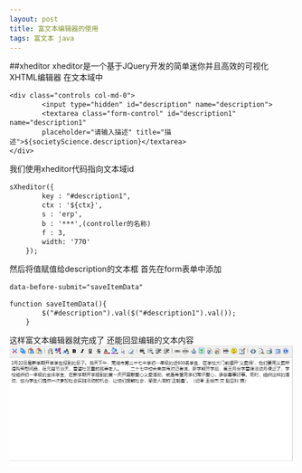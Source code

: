 ```yaml
---
layout: post
title: 富文本编辑器的使用
tags: 富文本 java
---
```

##xheditor
    xheditor是一个基于JQuery开发的简单迷你并且高效的可视化XHTML编辑器
在文本域中
```
<div class="controls col-md-0">
		<input type="hidden" id="description" name="description">
		<textarea class="form-control" id="description1" name="description1"
		placeholder="请输入描述" title="描述">${societyScience.description}</textarea>
</div>
```
我们使用xheditor代码指向文本域id
```
sXheditor({
		key : "#description1",
		ctx : '${ctx}',
		s : 'erp',
		b : '***',(controller的名称)
		f : 3,
		width: '770'
	});
```
然后将值赋值给description的文本框
首先在form表单中添加 
```
data-before-submit="saveItemData"
```
```
function saveItemData(){
		$("#description").val($("#description1").val());
	}
```
这样富文本编辑器就完成了
还能回显编辑的文本内容
![avatar](/assets/img/3.png)